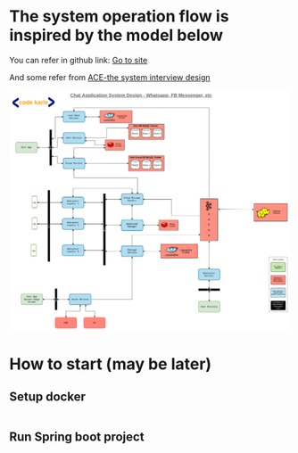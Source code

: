 # The system operation flow is inspired by the model below

You can refer in github link: [Go to site](https://github.com/codekarle/system-design/tree/master/system-design-prep-material/architecture-diagrams)

And some refer from [ACE-the system interview design](https://towardsdatascience.com/ace-the-system-interview-design-a-chat-application-3f34fd5b85d0)

![architecture flow](assets/message-architecture.png)

# How to start (may be later)
## Setup docker
```code
```

## Run Spring boot project

```code
```
